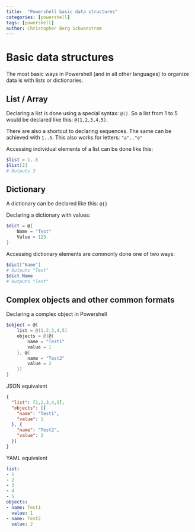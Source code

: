 ```yaml
---
title:  "Powershell basic data structures"
categories: [powershell]
tags: [powershell]
author: Christopher Berg Schwanstrøm
---
```


# Basic data structures

The most basic ways in Powershell (and in all other languages) to organize data is with lists or dictionaries.


## List / Array

Declaring a list is done using a special syntax: `@()`. So a list from 1 to 5 would be declared like this: `@(1,2,3,4,5)`.

There are also a shortcut to declaring sequences. The same can be achieved with `1..5`. This also works for letters: `"a".."e"`

Accessing individual elements of a list can be done like this:
```powershell
$list = 1..5
$list[2]
# Outputs 3
```

## Dictionary

A dictionary can be declared like this: `@{}`

Declaring a dictionary with values:

```powershell
$dict = @{
    Name = "Test"
    Value = 123
}
```

Accessing dictionary elements are commonly done one of two ways:
```powershell
$dict["Name"]
# Outputs "Test"
$dict.Name
# Outputs "Test"
```

## Complex objects and other common formats

Declaring a complex object in Powershell
```powershell
$object = @{
    list = @(1,2,3,4,5)
    objects = @(@{
        name = "Test1"
        value = 1
    }, @{
        name = "Test2"
        value = 2
    })
}
```

JSON equivalent
```json
{
  "list": [1,2,3,4,5],
  "objects": [{
    "name": "Test1",
    "value": 1
  }, {
    "name": "Test2",
    "value": 2
  }]
}
```

YAML equivalent
```yaml
list:
- 1
- 2
- 3
- 4
- 5
objects:
- name: Test1
  value: 1
- name: Test2
  value: 2
```
